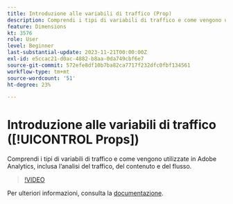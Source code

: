 ```yaml
---
title: Introduzione alle variabili di traffico (Prop)
description: Comprendi i tipi di variabili di traffico e come vengono utilizzati in Adobe Analytics.
feature: Dimensions
kt: 3576
role: User
level: Beginner
last-substantial-update: 2023-11-21T00:00:00Z
exl-id: e5ccac21-d0ac-4882-b8aa-0da749cbf6e7
source-git-commit: 572efe8df10b7ba82ca7717f232dfc0fbf134561
workflow-type: tm+mt
source-wordcount: '51'
ht-degree: 23%

---
```


# Introduzione alle variabili di traffico ([!UICONTROL Props])

Comprendi i tipi di variabili di traffico e come vengono utilizzate in Adobe Analytics, inclusa l’analisi del traffico, del contenuto e del flusso.

>[!VIDEO](https://video.tv.adobe.com/v/3429897/?quality=12&learn=on&captions=ita)

Per ulteriori informazioni, consulta la [documentazione](https://experienceleague.adobe.com/docs/analytics/components/dimensions/prop.html?lang=it).

